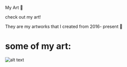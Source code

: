 My Art :link:


check out my art!

They are my artworks that I created from 2016- present 
:floppy_disk:
 
# some of my art: 
![alt text](https://i.pinimg.com/564x/e0/6f/2d/e06f2dcdff4b886e0dfca91f620d7e0e.jpg "Logo Title Text 1")

